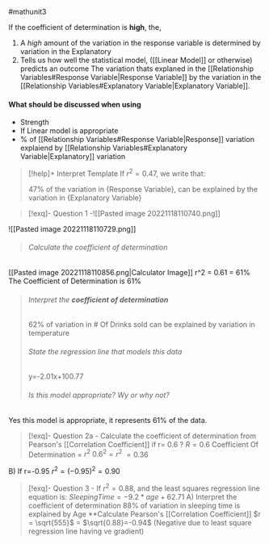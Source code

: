 #mathunit3 

If the coefficient of determination is **high**, the,
1. A *high* amount of the variation in the response variable is determined by variation in the Explanatory
2. Tells us how well the statistical model, ([[Linear Model]] or otherwise) predicts an outcome
The variation thats explaned in the [[Relationship Variables#Response Variable|Response Variable]] by the variation in the [[Relationship Variables#Explanatory Variable|Explanatory Variable]].

#### What should be discussed when using
- Strength
- If Linear model is appropriate
- % of [[Relationship Variables#Response Variable|Response]] variation explaiend by [[Relationship Variables#Explanatory Variable|Explanatory]] variation

>[!help]+ Interpret Template
>If $r^2=0.47$, we write that:
>
>47% of the variation in {Response Variable}, can be explained by the variation in {Explanatory Variable}

>[!exq]- Question 1 -![[Pasted image 20221118110740.png]]
>
>
![[Pasted image 20221118110729.png]]
>
>###### Calculate the coefficient of determination
[[Pasted image 20221118110856.png|Calculator Image]]
r^2 = 0.61 = 61%
The Coefficient of Determination is 61%
>
>###### Interpret the ***coefficient of determination***
>62% of variation in # Of Drinks sold can be explained by variation in temperature
>###### State the regression line that models this data
>y=-2.01x+100.77
>###### Is this model appropriate? Wy or why not?
Yes this model is appropriate, it represents 61% of the data.

>[!exq]- Question 2a - Calculate the coefficient of determination from Pearson's [[Correlation Coefficient]] if r= 0.6
?
$R=0.6$
Coefficient Of Determination = $r^2$
$0.6^2 = r^2$
$= 0.36$
>
B)
If r=-0.95
$r^2 = (-0.95)^2 = 0.90$

>[!exq]- Question 3 - If $r^2 = 0.88$, and the least squares regression line equation is: $SleepingTime = -9.2*age + 62.71$
A) Interpret the coefficient of determination
88% of variation in sleeping time is explained by Age
**Calculate Pearson's [[Correlation Coefficient]]
$r = \sqrt{555}$ = $\sqrt{0.88}=-0.94$
>(Negative due to least square regression line having ve gradient)


